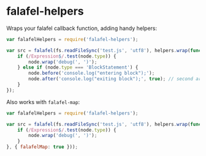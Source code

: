 falafel-helpers
===============

Wraps your falafel callback function, adding handy helpers:

```js
var falafelHelpers = require('falafel-helpers');

var src = falafel(fs.readFileSync('test.js', 'utf8'), helpers.wrap(function (node) {
	if (/Expression$/.test(node.type)) {
		node.wrap('debug(', ')');
	} else if (node.type === 'BlockStatement') {
		node.before('console.log("entering block");');
		node.after('console.log("exiting block");', true); // second argument makes it use a try-finally to always execute the inserted code
	}
});
```

Also works with `falafel-map`:

```js
var falafelHelpers = require('falafel-helpers');

var src = falafel(fs.readFileSync('test.js', 'utf8'), helpers.wrap(function (node) {
	if (/Expression$/.test(node.type)) {
		node.wrap('debug(', ')');
	}
}, { falafelMap: true }));
```
